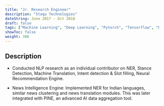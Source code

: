 ```yaml
---
title: "Jr. Research Engineer"
description: "Staqu Technologies"
dateString: June 2017 - Oct 2018
draft: false
tags: ["Machine Learning", "Deep Learning", "Pytorch", "Tensorflow", "Python", "NLP"]
showToc: false
weight: 306
--- 
```

<!-- ### 🔗 [GitHub](https://github.com/arkalim/Tensorflow/tree/master/VLocNet) -->

## Description
<!-- **Guide:** **Prof. Dr. Pratyush Kumar** (Assistant Professor, Dept. of Computer Science, IIT Madras) -->

- Conducted NLP research as an individual contributor on NER, Stance Detection, Machine Translation, Intent detection & Slot filling, Neural Recommendation Engine.

- News Intelligence Engine: Implemented NER for Indian languages, similar news clustering and news translation modules. This was later integrated with PINE, an advanced AI data aggregation tool.
